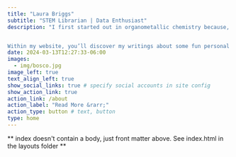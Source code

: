 ```yaml
---
title: "Laura Briggs"
subtitle: "STEM Librarian | Data Enthusiast"
description: "I first started out in organometallic chemistry because, let’s face it, liquid nitrogen is endlessly cool at any age. Later, I spent some time in a few Canadian universities as an academic science and engineering librarian. My fascination with data science stems from my joy in vigorously shaking a dataset and watching the story fall out. You’ll also find me actively involved in the workingline German Shepherd Dog (GSD) community, which is reflected in some of my presentations and projects. This all makes total sense once you meet me. 


Within my website, you’ll discover my writings about some fun personal projects I’ve worked on. You’ll also find links to presentations I’ve given. In my presentations, I always try to include a reflective element because I think it’s important to discuss the choices I’ve made."
date: 2024-03-13T12:27:33-06:00
images:
  - img/bosco.jpg
image_left: true
text_align_left: true
show_social_links: true # specify social accounts in site config
show_action_link: true
action_link: /about
action_label: "Read More &rarr;"
action_type: button # text, button
type: home
---
```


** index doesn't contain a body, just front matter above.
See index.html in the layouts folder **
